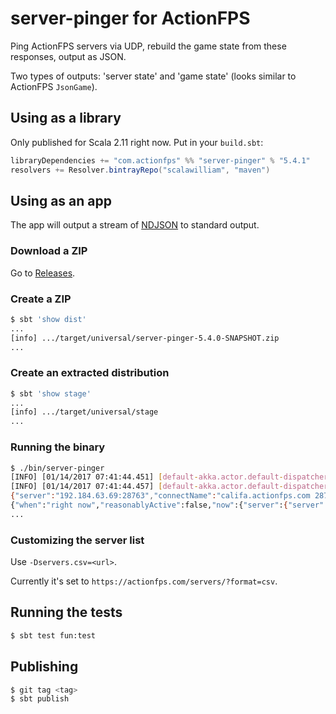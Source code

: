 # server-pinger for ActionFPS

Ping ActionFPS servers via UDP, rebuild the game state from these responses, output as JSON.

Two types of outputs: 'server state' and 'game state' (looks similar to ActionFPS `JsonGame`).


## Using as a library

Only published for Scala 2.11 right now. Put in your `build.sbt`:

```sbt
libraryDependencies += "com.actionfps" %% "server-pinger" % "5.4.1"
resolvers += Resolver.bintrayRepo("scalawilliam", "maven")
```

## Using as an app

The app will output a stream of <a href="http://ndjson.org/">NDJSON</a> to standard output.

### Download a ZIP

Go to <a href="https://github.com/ActionFPS/server-pinger/releases">Releases</a>.

### Create a ZIP

```bash
$ sbt 'show dist'
... 
[info] .../target/universal/server-pinger-5.4.0-SNAPSHOT.zip
...
```

### Create an extracted distribution

```bash
$ sbt 'show stage'
... 
[info] .../target/universal/stage
...
```

### Running the binary

```bash
$ ./bin/server-pinger
[INFO] [01/14/2017 07:41:44.451] [default-akka.actor.default-dispatcher-2] [akka://default/user/pinger] Starting listener actor for pinger service...
[INFO] [01/14/2017 07:41:44.457] [default-akka.actor.default-dispatcher-4] [akka://default/user/pinger/pinger] Starting pinger actor
{"server":"192.184.63.69:28763","connectName":"califa.actionfps.com 28763","canonicalName":"califa.actionfps.com:28763","shortName":"Califa 28763","description":"\fPCalifa - www.actionfps.com","maxClients":16,"updatedTime":"2017-01-13T23:41:50Z"}
{"when":"right now","reasonablyActive":false,"now":{"server":{"server":"califa.actionfps.com:28763","connectName":"califa.actionfps.com 28763","shortName":"Califa 28763","description":"\fPCalifa - www.actionfps.com"}},"hasFlags":false,"mode":"team deathmatch","minRemain":10,"teams":[],"updatedTime":"2017-01-13T23:41:50Z"}
...
```

### Customizing the server list
Use `-Dservers.csv=<url>`.

Currently it's set to `https://actionfps.com/servers/?format=csv`.

## Running the tests

```bash
$ sbt test fun:test
```

## Publishing

```bash
$ git tag <tag>
$ sbt publish
```
